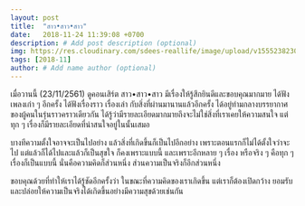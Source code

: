 ```yaml
---
layout: post
title:  "สาว•สาว•สาว"
date:   2018-11-24 11:39:08 +0700
description: # Add post description (optional)
img: https://res.cloudinary.com/sdees-reallife/image/upload/v1555238230/saw-saw-saw-2018-poster-1.jpg # Add image post (optional)
tags: [2018-11]
author: # Add name author (optional)
---
```

เมื่อวานนี้ (23/11/2561) ดูคอนเสิร์ต สาว•สาว•สาว มีเรื่องให้รู้สึกยินดีและขอบคุณมากมาย ได้ฟังเพลงเก่า ๆ อีกครั้ง ได้ฟังเรื่องราว เรื่องเล่า กับสิ่งที่ผ่านมานานแล้วอีกครั้ง ได้อยู่ท่ามกลางบรรยากาศของผู้คนในรุ่นราวคราวเดียวกัน ได้รู้ว่ามีรายละเอียดมากมายถึงจะไม่ใช่สิ่งที่เราเคยให้ความสนใจ แต่ทุก ๆ เรื่องก็มีรายละเอียดที่น่าสนใจอยู่ในนั้นเสมอ

บางทีความตั้งใจอาจจะเป็นไปอย่าง แล้วสิ่งที่เกิดขึ้นก็เป็นไปอีกอย่าง เพราะตอนแรกก็ไม่ได้ตั้งใจว่าจะไป แต่แล้วก็ได้ไปและแล้วก็เป็นสุขใจ ก็คงเพราะแบบนี้ และเพราะอีกหลาย ๆ เรื่อง หรือจริง ๆ คือทุก ๆ เรื่องก็เป็นแบบนี้ นั่นคือความคิดก็ส่วนหนึ่ง ส่วนความเป็นจริงก็อีกส่วนหนึ่ง

ขอบคุณด้วยที่ทำให้เราได้รู้ชัดอีกครั้งว่า ในขณะที่ความคิดของเราเกิดขึ้น แต่เราก็ต้องเปิดกว้าง ยอมรับ และปล่อยให้ความเป็นจริงได้เกิดขึ้นอย่างมีความสุขด้วยเช่นกัน
